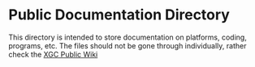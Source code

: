 # Public Documentation Directory
This directory is intended to store documentation on platforms, coding, programs, etc. The files should not be gone through individually, rather check the [XGC Public Wiki](https://github.com/Xieons-Gaming-Corner/public_records/wiki) 
